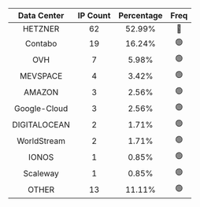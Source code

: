 | Data Center | IP Count | Percentage | Freq |
|:------------:|:--------:|:-----------:|:-----:|
| HETZNER | 62 | 52.99% | 🔴 |
| Contabo | 19 | 16.24% | 🟢 |
| OVH | 7 | 5.98% | 🟢 |
| MEVSPACE | 4 | 3.42% | 🟢 |
| AMAZON | 3 | 2.56% | 🟢 |
| Google-Cloud | 3 | 2.56% | 🟢 |
| DIGITALOCEAN | 2 | 1.71% | 🟢 |
| WorldStream | 2 | 1.71% | 🟢 |
| IONOS | 1 | 0.85% | 🟢 |
| Scaleway | 1 | 0.85% | 🟢 |
| OTHER | 13 | 11.11% | 🟢 |